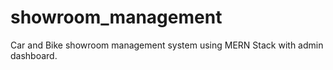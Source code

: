 # showroom_management
Car and Bike showroom management system using MERN Stack with admin dashboard.
